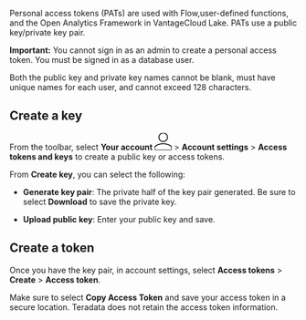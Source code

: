 Personal access tokens (PATs) are used with Flow,user-defined functions, and the Open Analytics Framework in VantageCloud Lake. PATs use a public key/private key pair.

**Important:** You cannot sign in as an admin to create a personal access token. You must be signed in as a database user.

Both the public key and private key names cannot be blank, must have unique names for each user, and cannot exceed 128 characters.

## Create a key


From the toolbar, select **Your account** ![Person icon](Images/mci1652327190262.svg) > **Account settings** > **Access tokens and keys** to create a public key or access tokens.

From **Create key**, you can select the following:

-   **Generate key pair**: The private half of the key pair generated. Be sure to select **Download** to save the private key.


-   **Upload public key**: Enter your public key and save.


## Create a token


Once you have the key pair, in account settings, select **Access tokens** > **Create** > **Access token**.

Make sure to select **Copy Access Token** and save your access token in a secure location. Teradata does not retain the access token information.

